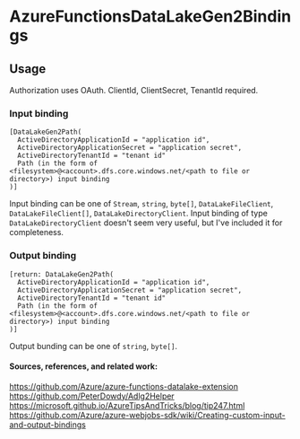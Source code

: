 # AzureFunctionsDataLakeGen2Bindings

## Usage

Authorization uses OAuth. ClientId, ClientSecret, TenantId required.

### Input binding

```
[DataLakeGen2Path(
  ActiveDirectoryApplicationId = "application id",
  ActiveDirectoryApplicationSecret = "application secret",
  ActiveDirectoryTenantId = "tenant id"
  Path (in the form of <filesystem>@<account>.dfs.core.windows.net/<path to file or directory>) input binding
)]
```

Input binding can be one of `Stream`, `string`, `byte[]`, `DataLakeFileClient`, `DataLakeFileClient[]`, `DataLakeDirectoryClient`. Input binding of type `DataLakeDirectoryClient` doesn't seem very useful, but I've included it for completeness.

### Output binding

```
[return: DataLakeGen2Path(
  ActiveDirectoryApplicationId = "application id",
  ActiveDirectoryApplicationSecret = "application secret",
  ActiveDirectoryTenantId = "tenant id"
  Path (in the form of <filesystem>@<account>.dfs.core.windows.net/<path to file or directory>) input binding
)]
```

Output bunding can be one of `string`, `byte[]`.

#### Sources, references, and related work:

https://github.com/Azure/azure-functions-datalake-extension
https://github.com/PeterDowdy/Adlg2Helper
https://microsoft.github.io/AzureTipsAndTricks/blog/tip247.html
https://github.com/Azure/azure-webjobs-sdk/wiki/Creating-custom-input-and-output-bindings